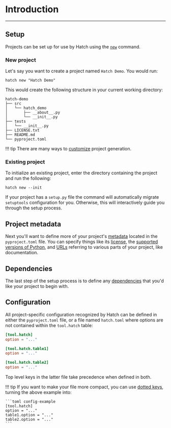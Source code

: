 # Introduction

-----

## Setup

Projects can be set up for use by Hatch using the [`new`](cli/reference.md#hatch-new) command.

### New project

Let's say you want to create a project named `Hatch Demo`. You would run:

```
hatch new "Hatch Demo"
```

This would create the following structure in your current working directory:

```
hatch-demo
├── src
│   └── hatch_demo
│       ├── __about__.py
│       └── __init__.py
├── tests
│   └── __init__.py
├── LICENSE.txt
├── README.md
└── pyproject.toml
```

!!! tip
    There are many ways to [customize](config/project-templates.md) project generation.

### Existing project

To initialize an existing project, enter the directory containing the project and run the following:

```
hatch new --init
```

If your project has a `setup.py` file the command will automatically migrate `setuptools` configuration for you. Otherwise, this will interactively guide you through the setup process.

## Project metadata

Next you'll want to define more of your project's [metadata](config/metadata.md) located in the `pyproject.toml` file. You can specify things like its [license](config/metadata.md#license), the [supported versions of Python](config/metadata.md#python-support), and [URLs](config/metadata.md#urls) referring to various parts of your project, like documentation.

## Dependencies

The last step of the setup process is to define any [dependencies](config/dependency.md) that you'd like your project to begin with.

## Configuration

All project-specific configuration recognized by Hatch can be defined in either the `pyproject.toml` file, or a file named `hatch.toml` where options are not contained within the `tool.hatch` table:

```toml config-example
[tool.hatch]
option = "..."

[tool.hatch.table1]
option = "..."

[tool.hatch.table2]
option = "..."
```

Top level keys in the latter file take precedence when defined in both.

!!! tip
    If you want to make your file more compact, you can use [dotted keys](https://toml.io/en/v1.0.0#table), turning the above example into:

    ```toml config-example
    [tool.hatch]
    option = "..."
    table1.option = "..."
    table2.option = "..."
    ```

